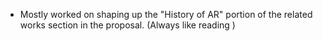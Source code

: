- Mostly worked on shaping up the "History of AR" portion of the related works section in the proposal. (Always like reading )
